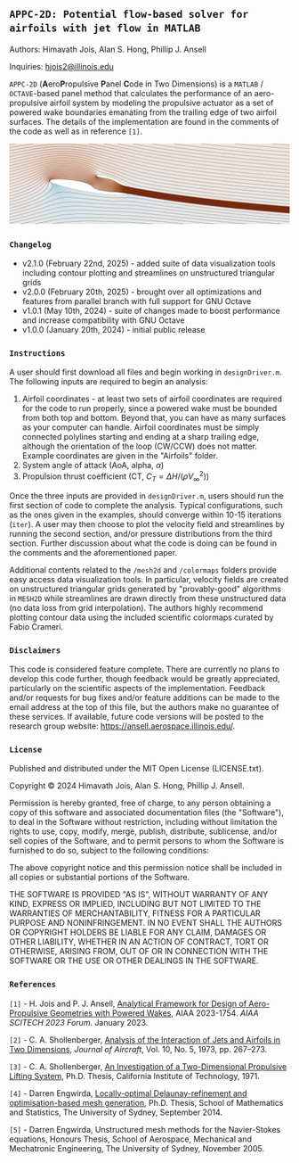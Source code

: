 ## `APPC-2D: Potential flow-based solver for airfoils with jet flow in MATLAB`
Authors: Himavath Jois, Alan S. Hong, Phillip J. Ansell

Inquiries: hjois2@illinois.edu

`APPC-2D` (**A**ero**P**ropulsive **P**anel **C**ode in Two Dimensions) is a `MATLAB` / `OCTAVE`-based panel method that calculates the performance of an aero-propulsive airfoil system by modeling the propulsive actuator as a set of powered wake boundaries emanating from the trailing edge of two airfoil surfaces. The details of the implementation are found in the comments of the code as well as in reference `[1]`.

<p align="center">
  <img src = "onr-cover.png">
</p>

### `Changelog`
* v2.1.0 (February 22nd, 2025) - added suite of data visualization tools including contour plotting and streamlines on unstructured triangular grids
* v2.0.0 (February 20th, 2025) - brought over all optimizations and features from parallel branch with full support for GNU Octave
* v1.0.1 (May 10th, 2024) - suite of changes made to boost performance and increase compatibility with GNU Octave
* v1.0.0 (January 20th, 2024) - initial public release

### `Instructions`
A user should first download all files and begin working in `designDriver.m`. The following inputs are required to begin an analysis:
1. Airfoil coordinates - at least two sets of airfoil coordinates are required for the code to run properly, since a powered wake must be bounded from both top and bottom. Beyond that, you can have as many surfaces as your computer can handle. Airfoil coordinates must be simply connected polylines starting and ending at a sharp trailing edge, although the orientation of the loop (CW/CCW) does not matter. Example coordinates are given in the "Airfoils" folder.
2. System angle of attack (AoA, alpha, $\alpha$)
3. Propulsion thrust coefficient (CT, $C_T=\Delta H/(\rho V_\infty^2)$)

Once the three inputs are provided in `designDriver.m`, users should run the first section of code to complete the analysis. Typical configurations, such as the ones given in the examples, should converge within 10-15 iterations (`iter`). A user may then choose to plot the velocity field and streamlines by running the second section, and/or pressure distributions from the third section. Further discussion about what the code is doing can be found in the comments and the aforementioned paper. 

Additional contents related to the `/mesh2d` and `/colormaps` folders provide easy access data visualization tools. In particular, velocity fields are created on unstructured triangular grids generated by "provably-good" algorithms in `MESH2D` while streamlines are drawn directly from these unstructured data (no data loss from grid interpolation). The authors highly recommend plotting contour data using the included scientific colormaps curated by Fabio Crameri.

### `Disclaimers`
This code is considered feature complete. There are currently no plans to develop this code further, though feedback would be greatly appreciated, particularly on the scientific aspects of the implementation. Feedback and/or requests for bug fixes and/or feature additions can be made to the email address at the top of this file, but the authors make no guarantee of these services. If available, future code versions will be posted to the research group website: https://ansell.aerospace.illinois.edu/. 

### `License`
Published and distributed under the MIT Open License (LICENSE.txt).

Copyright &copy; 2024 Himavath Jois, Alan S. Hong, Phillip J. Ansell.

Permission is hereby granted, free of charge, to any person obtaining a copy of this software and associated documentation files (the "Software"), to deal in the Software without restriction, including without limitation the rights to use, copy, modify, merge, publish, distribute, sublicense, and/or sell copies of the Software, and to permit persons to whom the Software is furnished to do so, subject to the following conditions:

The above copyright notice and this permission notice shall be included in all copies or substantial portions of the Software.

THE SOFTWARE IS PROVIDED "AS IS", WITHOUT WARRANTY OF ANY KIND, EXPRESS OR IMPLIED, INCLUDING BUT NOT LIMITED TO THE WARRANTIES OF MERCHANTABILITY, FITNESS FOR A PARTICULAR PURPOSE AND NONINFRINGEMENT. IN NO EVENT SHALL THE AUTHORS OR COPYRIGHT HOLDERS BE LIABLE FOR ANY CLAIM, DAMAGES OR OTHER LIABILITY, WHETHER IN AN ACTION OF CONTRACT, TORT OR OTHERWISE, ARISING FROM, OUT OF OR IN CONNECTION WITH THE SOFTWARE OR THE USE OR OTHER DEALINGS IN THE SOFTWARE.

### `References`
`[1]` - H. Jois and P. J. Ansell, <a href="https://doi.org/10.2514/6.2023-1754">Analytical Framework for Design of Aero-Propulsive Geometries with Powered Wakes</a>, AIAA 2023-1754. *AIAA SCITECH 2023 Forum*. January 2023.

`[2]` - C. A. Shollenberger, <a href="https://doi.org/10.2514/3.60225">Analysis of the Interaction of Jets and Airfoils in Two Dimensions</a>, *Journal of Aircraft*, Vol. 10, No. 5, 1973, pp. 267–273.

`[3]` - C. A. Shollenberger, <a href="https://doi.org/10.7907/GZNT-1X61">An Investigation of a Two-Dimensional Propulsive Lifting System</a>, Ph.D. Thesis, California Institute of Technology, 1971.

`[4]` - Darren Engwirda, <a href="http://hdl.handle.net/2123/13148">Locally-optimal Delaunay-refinement and optimisation-based mesh generation</a>, Ph.D. Thesis, School of Mathematics and Statistics, The University of Sydney, September 2014.

`[5]` - Darren Engwirda, Unstructured mesh methods for the Navier-Stokes equations, Honours Thesis, School of Aerospace, Mechanical and Mechatronic Engineering, The University of Sydney, November 2005.

